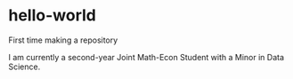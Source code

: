 # hello-world
First time making a repository

I am currently a second-year Joint Math-Econ Student with a Minor in Data Science.

